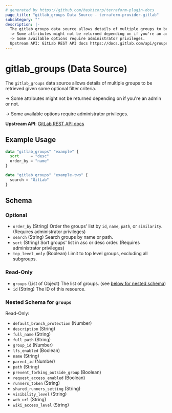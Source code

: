 ```yaml
---
# generated by https://github.com/hashicorp/terraform-plugin-docs
page_title: "gitlab_groups Data Source - terraform-provider-gitlab"
subcategory: ""
description: |-
  The gitlab_groups data source allows details of multiple groups to be retrieved given some optional filter criteria.
  -> Some attributes might not be returned depending on if you're an admin or not.
  -> Some available options require administrator privileges.
  Upstream API: GitLab REST API docs https://docs.gitlab.com/api/groups/#list-groups
---
```


# gitlab_groups (Data Source)

The `gitlab_groups` data source allows details of multiple groups to be retrieved given some optional filter criteria.

-> Some attributes might not be returned depending on if you're an admin or not.

-> Some available options require administrator privileges.

**Upstream API**: [GitLab REST API docs](https://docs.gitlab.com/api/groups/#list-groups)

## Example Usage

```terraform
data "gitlab_groups" "example" {
  sort     = "desc"
  order_by = "name"
}

data "gitlab_groups" "example-two" {
  search = "GitLab"
}
```

<!-- schema generated by tfplugindocs -->
## Schema

### Optional

- `order_by` (String) Order the groups' list by `id`, `name`, `path`, or `similarity`. (Requires administrator privileges)
- `search` (String) Search groups by name or path.
- `sort` (String) Sort groups' list in asc or desc order. (Requires administrator privileges)
- `top_level_only` (Boolean) Limit to top level groups, excluding all subgroups.

### Read-Only

- `groups` (List of Object) The list of groups. (see [below for nested schema](#nestedatt--groups))
- `id` (String) The ID of this resource.

<a id="nestedatt--groups"></a>
### Nested Schema for `groups`

Read-Only:

- `default_branch_protection` (Number)
- `description` (String)
- `full_name` (String)
- `full_path` (String)
- `group_id` (Number)
- `lfs_enabled` (Boolean)
- `name` (String)
- `parent_id` (Number)
- `path` (String)
- `prevent_forking_outside_group` (Boolean)
- `request_access_enabled` (Boolean)
- `runners_token` (String)
- `shared_runners_setting` (String)
- `visibility_level` (String)
- `web_url` (String)
- `wiki_access_level` (String)
